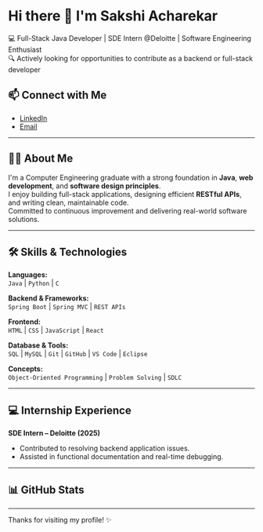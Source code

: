 # Hi there 👋 I'm Sakshi Acharekar

💻 Full-Stack Java Developer | SDE Intern @Deloitte | Software Engineering Enthusiast  
🔍 Actively looking for opportunities to contribute as a backend or full-stack developer
  

## 📫 Connect with Me
- [LinkedIn](https://linkedin.com/in/sakshi-acharekar-56707b265)  
- [Email](mailto:sakshiacharekar202@gmail.com)


---

## 👩‍💻 About Me

I'm a Computer Engineering graduate with a strong foundation in **Java**, **web development**, and **software design principles**.  
I enjoy building full-stack applications, designing efficient **RESTful APIs**, and writing clean, maintainable code.  
Committed to continuous improvement and delivering real-world software solutions.

---

## 🛠️ Skills & Technologies

**Languages:**  
`Java` | `Python` | `C`

**Backend & Frameworks:**  
`Spring Boot` | `Spring MVC` | `REST APIs`

**Frontend:**  
`HTML` | `CSS` | `JavaScript` | `React`

**Database & Tools:**  
`SQL` | `MySQL` | `Git` | `GitHub` | `VS Code` | `Eclipse`

**Concepts:**  
`Object-Oriented Programming` | `Problem Solving` | `SDLC`

---

## 💻 Internship Experience

**SDE Intern – Deloitte (2025)**  
- Contributed to resolving backend application issues.
- Assisted in functional documentation and real-time debugging.

---

## 📊 GitHub Stats

<!-- ![Sakshi's GitHub Stats](https://github-readme-stats.vercel.app/api?username=Sakshui&show_icons=true&theme=gruvbox) -->
<!-- ![Top Languages](https://github-readme-stats.vercel.app/api/top-langs/?username=Sakshui&layout=compact&theme=gruvbox) -->

---

Thanks for visiting my profile! ✨
